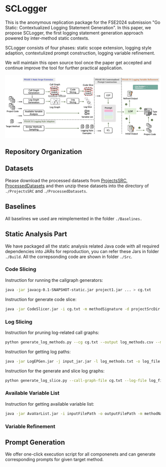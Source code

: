 # SCLogger

This is the anonymous replication package for the FSE2024 submission "Go Static: Contextualized Logging Statement Generation". In this paper, we propose SCLogger, the first  logging statement generation approach powered by inter-method static contexts.

SCLogger consists of four phases: static scope extension, logging style adaption, contextulized prompt construction, logging variable refinement.

We will maintain this open source tool once the paper get accepted and continue improve the tool for further practical application.

![overview](Figure/logger_overview.jpg)

## Repository Organization

## Datasets

Please download the processed datasets from [ProjectsSRC](https://drive.google.com/file/d/13f1qzi3Il5LHdeIiE7jw1cZTXo5PSwF_/view?usp=sharing), [ProcessedDatasets](https://drive.google.com/file/d/1sKaj_Bn1xYtACHQk2j7tIAQr5bGabBdw/view?usp=sharing) and then unzip these datasets into the directory of `./ProjectsSRC` and `./ProcessedDatasets`.

## Baselines

All baselines we used are reimplemented in the folder `./Baselines.`

## Static Analysis Part
We have packaged all the static analysis related Java code with all required dependencies into JARs for reproduction, you can refer these Jars in folder `./Build`. All the correpsonding code are shown in folder `./Src`.

### Code Slicing
Instruction for running the callgraph generators:

```bash
java -jar javacg-0.1-SNAPSHOT-static.jar project1.jar ... > cg.txt
```
Instruction for generate code slice:

```bash
java -jar CodeSlicer.jar -i cg.txt -m methodSignature -d projectSrcDir
```


### Log Slicing

Instruction for pruning log-related call graphs:

```bash
python generate_log_methods.py --cg cg.txt --output log_methods.csv --matcher 'log'
```

Instruction for getting log paths:

```bash
java -jar LogEPGen.jar -j input_jar.jar -l log_methods.txt -o log_file.json
```

Instruction for the generate and slice log graphs:

```bash
python generate_log_slice.py --call-graph-file cg.txt --log-file log_file.json --method target_method_signature --output-path ./prompts --hop 2
```


### Available Variable List
Instruction for getting available variable list:
```bash
java -jar AvaVarList.jar -i inputFilePath -o outputFilePath -m methodName -s srcPathsFilePath -c classpathEntriesFilePath
```

### Variable Refinement


## Prompt Generation
We offer one-click execution script for all componenets and can generate corresponding prompts for given target method.
